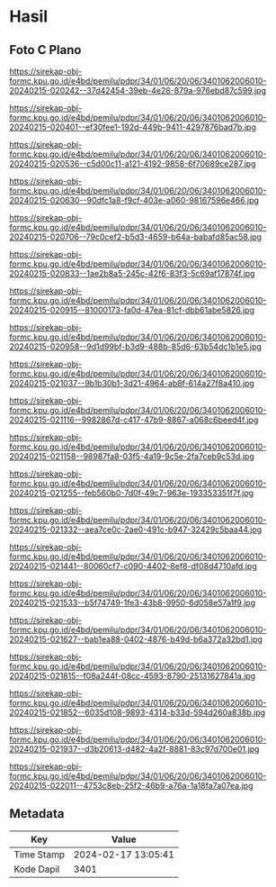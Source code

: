# Hasil

## Foto C Plano

https://sirekap-obj-formc.kpu.go.id/e4bd/pemilu/pdpr/34/01/06/20/06/3401062006010-20240215-020242--37d42454-39eb-4e28-879a-976ebd87c599.jpg

https://sirekap-obj-formc.kpu.go.id/e4bd/pemilu/pdpr/34/01/06/20/06/3401062006010-20240215-020401--ef30fee1-192d-449b-9411-4297876bad7b.jpg

https://sirekap-obj-formc.kpu.go.id/e4bd/pemilu/pdpr/34/01/06/20/06/3401062006010-20240215-020536--c5d00c11-a121-4192-9858-6f70689ce287.jpg

https://sirekap-obj-formc.kpu.go.id/e4bd/pemilu/pdpr/34/01/06/20/06/3401062006010-20240215-020630--90dfc1a8-f9cf-403e-a060-98167596e466.jpg

https://sirekap-obj-formc.kpu.go.id/e4bd/pemilu/pdpr/34/01/06/20/06/3401062006010-20240215-020706--79c0cef2-b5d3-4659-b64a-babafd85ac58.jpg

https://sirekap-obj-formc.kpu.go.id/e4bd/pemilu/pdpr/34/01/06/20/06/3401062006010-20240215-020833--1ae2b8a5-245c-42f6-83f3-5c69af17874f.jpg

https://sirekap-obj-formc.kpu.go.id/e4bd/pemilu/pdpr/34/01/06/20/06/3401062006010-20240215-020915--81000173-fa0d-47ea-81cf-dbb61abe5826.jpg

https://sirekap-obj-formc.kpu.go.id/e4bd/pemilu/pdpr/34/01/06/20/06/3401062006010-20240215-020958--9d1d99bf-b3d9-488b-85d6-63b54dc1b1e5.jpg

https://sirekap-obj-formc.kpu.go.id/e4bd/pemilu/pdpr/34/01/06/20/06/3401062006010-20240215-021037--9b1b30b1-3d21-4964-ab8f-614a27f8a410.jpg

https://sirekap-obj-formc.kpu.go.id/e4bd/pemilu/pdpr/34/01/06/20/06/3401062006010-20240215-021116--9982867d-c417-47b9-8867-a068c6beed4f.jpg

https://sirekap-obj-formc.kpu.go.id/e4bd/pemilu/pdpr/34/01/06/20/06/3401062006010-20240215-021158--98987fa8-03f5-4a19-9c5e-2fa7ceb9c53d.jpg

https://sirekap-obj-formc.kpu.go.id/e4bd/pemilu/pdpr/34/01/06/20/06/3401062006010-20240215-021255--feb560b0-7d0f-49c7-963e-193353351f7f.jpg

https://sirekap-obj-formc.kpu.go.id/e4bd/pemilu/pdpr/34/01/06/20/06/3401062006010-20240215-021332--aea7ce0c-2ae0-491c-b947-32429c5baa44.jpg

https://sirekap-obj-formc.kpu.go.id/e4bd/pemilu/pdpr/34/01/06/20/06/3401062006010-20240215-021441--80060cf7-c090-4402-8ef8-df08d4710afd.jpg

https://sirekap-obj-formc.kpu.go.id/e4bd/pemilu/pdpr/34/01/06/20/06/3401062006010-20240215-021533--b5f74749-1fe3-43b8-9950-6d058e57a1f9.jpg

https://sirekap-obj-formc.kpu.go.id/e4bd/pemilu/pdpr/34/01/06/20/06/3401062006010-20240215-021627--bab1ea88-0402-4876-b49d-b6a372a32bd1.jpg

https://sirekap-obj-formc.kpu.go.id/e4bd/pemilu/pdpr/34/01/06/20/06/3401062006010-20240215-021815--f08a244f-08cc-4593-8790-25131627841a.jpg

https://sirekap-obj-formc.kpu.go.id/e4bd/pemilu/pdpr/34/01/06/20/06/3401062006010-20240215-021852--6035d108-9893-4314-b33d-594d260a838b.jpg

https://sirekap-obj-formc.kpu.go.id/e4bd/pemilu/pdpr/34/01/06/20/06/3401062006010-20240215-021937--d3b20613-d482-4a2f-8881-83c97d700e01.jpg

https://sirekap-obj-formc.kpu.go.id/e4bd/pemilu/pdpr/34/01/06/20/06/3401062006010-20240215-022011--4753c8eb-25f2-46b9-a76a-1a18fa7a07ea.jpg


## Metadata

| Key        | Value               |
| ---------- | ------------------- |
| Time Stamp | 2024-02-17 13:05:41 |
| Kode Dapil | 3401                |



